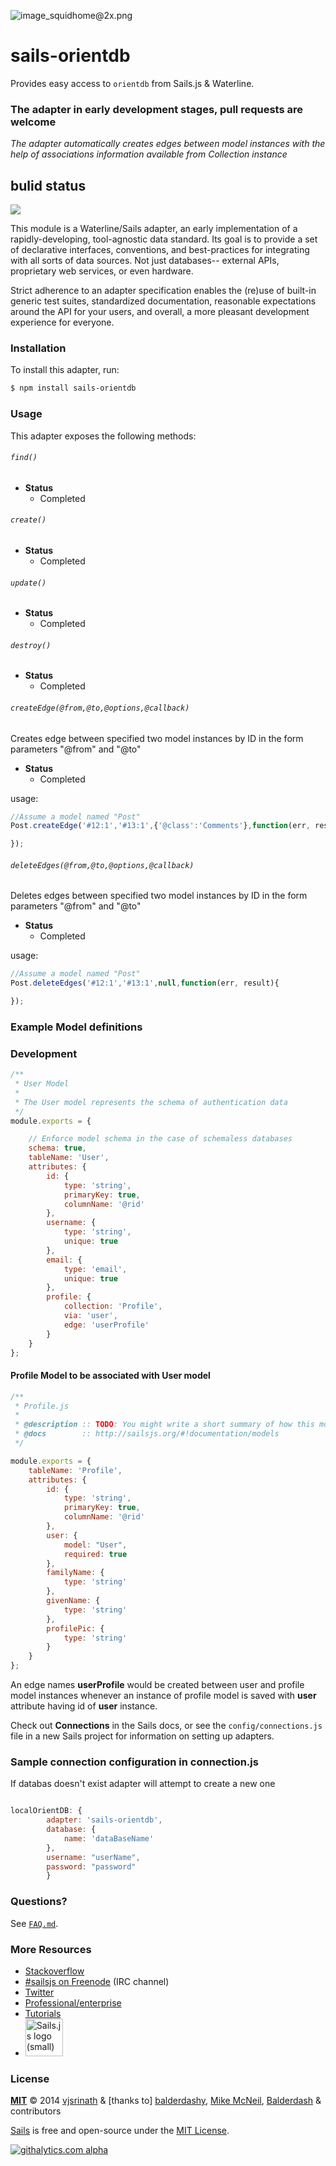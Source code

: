 ![image_squidhome@2x.png](http://i.imgur.com/RIvu9.png)

# sails-orientdb

Provides easy access to `orientdb` from Sails.js & Waterline.

### The adapter in early development stages, pull requests are welcome
*The adapter automatically creates edges between model instances with the help of associations information available from Collection instance*

## bulid status
![](https://travis-ci.org/vjsrinath/sails-orientdb.svg?branch=dev)

This module is a Waterline/Sails adapter, an early implementation of a rapidly-developing, tool-agnostic data standard.  Its goal is to provide a set of declarative interfaces, conventions, and best-practices for integrating with all sorts of data sources.  Not just databases-- external APIs, proprietary web services, or even hardware.

Strict adherence to an adapter specification enables the (re)use of built-in generic test suites, standardized documentation, reasonable expectations around the API for your users, and overall, a more pleasant development experience for everyone.


### Installation

To install this adapter, run:

```sh
$ npm install sails-orientdb
```




### Usage

This adapter exposes the following methods:

###### `find()`

+ **Status**
  + Completed

###### `create()`

+ **Status**
  + Completed

###### `update()`

+ **Status**
  + Completed

###### `destroy()`

+ **Status**
  + Completed

###### `createEdge(@from,@to,@options,@callback)`
Creates edge between specified two model instances by ID in the form parameters "@from" and "@to"
+ **Status**
  + Completed
  
usage: 
  ```javascript
 //Assume a model named "Post"
  Post.createEdge('#12:1','#13:1',{'@class':'Comments'},function(err, result){
  
  });
  ```
  
###### `deleteEdges(@from,@to,@options,@callback)`
Deletes edges between specified two model instances by ID in the form parameters "@from" and "@to"
+ **Status**
  + Completed
  
usage: 
  ```javascript
 //Assume a model named "Post"
  Post.deleteEdges('#12:1','#13:1',null,function(err, result){
  
  });
  ```

### Example Model definitions


### Development
```javascript
/**
 * User Model
 *
 * The User model represents the schema of authentication data
 */
module.exports = {

    // Enforce model schema in the case of schemaless databases
    schema: true,
    tableName: 'User',
    attributes: {
        id: {
            type: 'string',
            primaryKey: true,
            columnName: '@rid'
        },
        username: {
            type: 'string',
            unique: true
        },
        email: {
            type: 'email',
            unique: true
        },        
        profile: {
            collection: 'Profile',
            via: 'user',
            edge: 'userProfile'
        }
    }
};
```

#### Profile Model to be associated with User model
```javascript
/**
 * Profile.js
 *
 * @description :: TODO: You might write a short summary of how this model works and what it represents here.
 * @docs        :: http://sailsjs.org/#!documentation/models
 */

module.exports = {
    tableName: 'Profile',
    attributes: {
        id: {
            type: 'string',
            primaryKey: true,
            columnName: '@rid'
        },
        user: {
            model: "User",
            required: true
        },
        familyName: {
            type: 'string'
        },
        givenName: {
            type: 'string'
        },
        profilePic: {
            type: 'string'
        }
    }
};
```

An edge names **userProfile** would be created between user and profile model instances whenever an instance of profile model is saved with **user** attribute having id of **user** instance.

Check out **Connections** in the Sails docs, or see the `config/connections.js` file in a new Sails project for information on setting up adapters.

### Sample connection configuration in connection.js
If databas doesn't exist adapter will attempt to create a new one
```javascript

localOrientDB: {
        adapter: 'sails-orientdb',
        database: {
            name: 'dataBaseName'
        },
        username: "userName",
        password: "password"
        }

```



### Questions?

See [`FAQ.md`](./FAQ.md).



### More Resources

- [Stackoverflow](http://stackoverflow.com/questions/tagged/sails.js)
- [#sailsjs on Freenode](http://webchat.freenode.net/) (IRC channel)
- [Twitter](https://twitter.com/sailsjs)
- [Professional/enterprise](https://github.com/balderdashy/sails-docs/blob/master/FAQ.md#are-there-professional-support-options)
- [Tutorials](https://github.com/balderdashy/sails-docs/blob/master/FAQ.md#where-do-i-get-help)
- <a href="http://sailsjs.org" target="_blank" title="Node.js framework for building realtime APIs."><img src="https://github-camo.global.ssl.fastly.net/9e49073459ed4e0e2687b80eaf515d87b0da4a6b/687474703a2f2f62616c64657264617368792e6769746875622e696f2f7361696c732f696d616765732f6c6f676f2e706e67" width=60 alt="Sails.js logo (small)"/></a>


### License

**[MIT](./LICENSE)**
&copy; 2014 [vjsrinath](http://github.com/vjsrinath) & [thanks to]
[balderdashy](http://github.com/balderdashy), [Mike McNeil](http://michaelmcneil.com), [Balderdash](http://balderdash.co) & contributors

[Sails](http://sailsjs.org) is free and open-source under the [MIT License](http://sails.mit-license.org/).


[![githalytics.com alpha](https://cruel-carlota.pagodabox.com/8acf2fc2ca0aca8a3018e355ad776ed7 "githalytics.com")](http://githalytics.com/vjsrinath/sails-orientdb/README.md)


